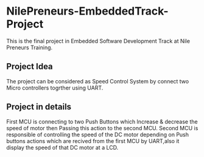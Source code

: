 # NilePreneurs-EmbeddedTrack-Project
This is the final project in Embedded Software Development Track at Nile Preneurs Training.
## Project Idea
The project can be considered as Speed Control System by connect two Micro controllers togrther using UART.
## Project in details
First MCU is connecting to two Push Buttons which Increase & decrease the speed of motor then Passing this action to the second MCU.
Second MCU is responsible of controlling the speed of the DC motor depending on Push buttons actions which are recived from the first MCU
by UART,also it display the speed of that DC motor at a LCD.
